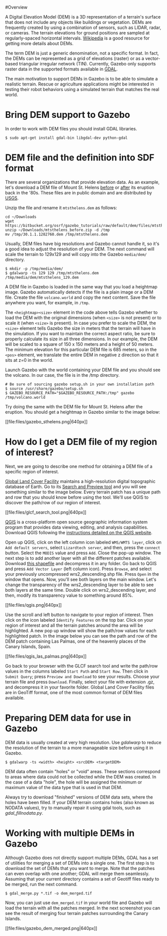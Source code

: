 #Overview

A Digital Elevation Model (DEM) is a 3D representation of a terrain's surface that does not include any objects like buildings or vegetation. DEMs are frequently created by using a combination of sensors, such as LIDAR, radar, or cameras. The terrain elevations for ground positions are sampled at regularly-spaced horizontal intervals. [Wikipedia](http://en.wikipedia.org/wiki/Digital_elevation_model) is a good resource for getting more details about DEMs.

The term DEM is just a generic denomination,  not a specific format. In fact, the DEMs can be represented as a grid of elevations (raster) or as a vector-based triangular irregular network (TIN). Currently, Gazebo only supports raster data in the supported formats available in [GDAL](http://www.gdal.org/).

The main motivation to support DEMs in Gazebo is to be able to simulate a realistic terrain. Rescue or agriculture applications might be interested in testing their robot behaviors using a simulated terrain that matches the real world.

# Bring DEM support to Gazebo

In order to work with DEM files you should install GDAL libraries.

~~~
$ sudo apt-get install gdal-bin libgdal-dev python-gdal
~~~

# DEM file and the definition into SDF format

There are several organizations that provide elevation data. As an example,
let's download a DEM file of Mount St. Helens
[before](https://bitbucket.org/osrf/gazebo_tutorials/raw/default/dem/files/mtsthelens_before.zip)
or
[after](https://bitbucket.org/osrf/gazebo_tutorials/raw/default/dem/files/mtsthelens_after.zip)
its eruption back in the '80s. These files are in public domain and are
distributed by [USGS](http://nationalmap.gov/elevation.html).

Unzip the file and rename it `mtsthelens.dem` as follows:

~~~
cd ~/Downloads
wget https://bitbucket.org/osrf/gazebo_tutorials/raw/default/dem/files/mtsthelens_before.zip
unzip ~/Downloads/mtsthelens_before.zip -d /tmp
mv /tmp/30.1.1.1282760.dem /tmp/mtsthelens.dem
~~~

Usually, DEM files have big resolutions and Gazebo cannot handle it, so it's a good idea to adjust the resolution of your DEM. The next command will scale the terrain to 129x129 and will copy into the Gazebo `media/dem/` directory.

~~~
$ mkdir -p /tmp/media/dem/
$ gdalwarp -ts 129 129 /tmp/mtsthelens.dem /tmp/media/dem/mtsthelens_129.dem
~~~

A DEM file in Gazebo is loaded in the same way that you load a heightmap image. Gazebo automatically detects if the file is a plain image or a DEM file. Create the file `volcano.world` and copy the next content. Save the file anywhere you want, for example, in `/tmp`.

<include src='http://bitbucket.org/osrf/gazebo_tutorials/raw/default/dem/files/volcano.world' />

The `<heightmap><size>` element in the code above tells Gazebo whether to load the DEM with the original dimensions (when `<size>` is not present) or to scale it (when `<size>` is present). In case you prefer to scale the DEM, the `<size>` element tells Gazebo the size in meters that the terrain will have in the simulation. If you want to maintain the correct aspect ratio, be sure to properly calculate its size in all three dimensions. In our example, the DEM will be scaled to a square of 150 x 150 meters and a height of 50 meters. The minimum elevation for this particular DEM file is 685 meters, so in the `<pos>` element, we translate the entire DEM in negative z direction so that it sits at z=0 in the world.

Launch Gazebo with the world containing your DEM file and you should see the volcano. In our case, the file is in the /tmp directory.

~~~
# Be sure of sourcing gazebo setup.sh in your own installation path
$ source /usr/share/gazebo/setup.sh
$ GAZEBO_RESOURCE_PATH="$GAZEBO_RESOURCE_PATH:/tmp" gazebo /tmp/volcano.world
~~~

Try doing the same with the DEM file for Mount St. Helens after the eruption. You should get a heightmap in Gazebo similar to the image below:

[[file:files/gazebo_sthelens.png|640px]]

# How do I get a DEM file of my region of interest?

Next, we are going to describe one method for obtaining a DEM file of a specific region of interest.

[Global Land Cover Facility](http://glcf.umd.edu/) maintains a high-resolution digital topographic database of Earth. Go to its [Search and Preview tool](http://glcfapp.glcf.umd.edu:8080/esdi/index.jsp) and you will see something similar to the image below. Every terrain patch has a unique path and row that you should know before using the tool. We'll use QGIS to discover the path/row of our region of interest.

[[file:files/glcf_search_tool.png|640px]]

[QGIS](http://www.qgis.org/) is a cross-platform open source geographic information system program that provides data viewing, editing, and analysis capabilities. Download QGIS following the [instructions detailed on the QGIS website](http://www.qgis.org/en/site/forusers/download.html).

Open up QGIS, click on the left column icon labeled `WMS/WMTS layer`, click on `Add default servers`, select `Lizardtech server`, and then, press the `connect` button. Select the `MODIS` value and press `Add`. Close the pop-up window. The next step is to add another layer with all the different patches available. Download [this shapefile](http://landsat.usgs.gov/documents/wrs2_descending.zip) and decompress it in any folder. Go back to QGIS and press `Add Vector Layer` (left column icon). Press `Browse`, and select your previously uncompressed wrs2_descending.shp file. Press `Open` in the window that opens. Now, you'll see both layers on the main window. Let's change the transparency of the wrs2_descending layer to be able to see both layers at the same time. Double click on wrs2_descending layer, and then, modify its transparency value to something around 85%.

[[file:files/qgis.png|640px]]

Use the scroll and left button to navigate to your region of interest. Then click on the icon labeled `Identify Features` on the top bar. Click on your region of interest and all the terrain patches around the area will be highlighted. A new pop up window will show the path/row values for each highlighted patch. In the image below you can see the path and row of the DEM patch containing Las Palmas, one of the heavenly places of the Canary Islands, Spain.

[[file:files/qgis_las_palmas.png|640px]]

Go back to your browser with the GLCF search tool and write the path/row values in the columns labeled `Start Path` and `Start Row`. Then click in `Submit Query`; press `Preview and Download` to see your results. Choose your terrain file and press `Download`. Finally, select your file with extension .gz, and decompress it in your favorite folder. Global Land Cover Facility files are in GeoTiff format, one of the most common format of DEM files available.

# Preparing DEM data for use in Gazebo

DEM data is usually created at very high resolution. Use *gdalwarp* to reduce the resolution of the terrain to a more manageable size before using it in Gazebo.

~~~
$ gdalwarp -ts <width> <height> <srcDEM> <targetDEM>
~~~

DEM data often contain "holes" or "void" areas. These sections correspond to areas where data could not be collected while the DEM was created. In the case of a data "hole", the hole will be assigned the minimum or maximum value of the data type that is used in that DEM.

Always try to download "finished" versions of DEM data sets, where the holes have been filled. If your DEM terrain contains holes (also known as NODATA values), try to manually repair it using gdal tools, such as *gdal_fillnodata.py*.

# Working with multiple DEMs in Gazebo

Although Gazebo does not directly support multiple DEMs, GDAL has a set of utilities for merging a set of DEMs into a single one. The first step is to download the set of DEMs that you want to merge. Note that the patches can even overlap with one another; GDAL will merge them seamlessly. Assuming that your current directory contains a set of Geotiff files ready to be merged, run the next command.

~~~
$ gdal_merge.py *.tif -o dem_merged.tif
~~~

Now, you can just use `dem_merged.tif` in your world file and Gazebo will load the terrain with all the patches merged. In the next screenshot you can see the result of merging four terrain patches surrounding the Canary Islands.

[[file:files/gazebo_dem_merged.png|640px]]

